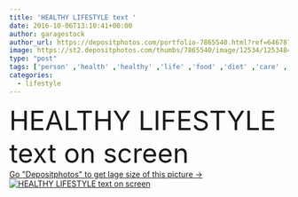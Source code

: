 ```yaml
---
title: 'HEALTHY LIFESTYLE text '
date: 2016-10-06T13:10:41+00:00
author: garagestock
author_url: https://depositphotos.com/portfolio-7865540.html?ref=64678756
image: https://st2.depositphotos.com/thumbs/7865540/image/12534/125348496/api_thumb_450.jpg?forcejpeg=true
type: "post"
tags: ['person' ,'health' ,'healthy' ,'life' ,'food' ,'diet' ,'care' ,'drink' ,'eating' ,'nutrition' ,'symbol' ,'concept' ,'vitamin' ,'doctor' ,'lifestyle' ,'stress' ,'weight' ,'fat' ,'fitness' ,'Exercising' ,'smoking' ,'sketch' ,'motivation' ,'control' ,'wellness' ,'low' ,'physician' ,'lecture' ,'consultant' ,'nutritional' ,'lecturer' ,'reducing' ]
categories: 
  - lifestyle
---
```

<div aling="center">
            <font size="60"> HEALTHY LIFESTYLE text  on screen</font>   
</div>
<div>
    <a href='https://st2.depositphotos.com/thumbs/7865540/image/12534/125348496/api_thumb_450.jpg?forcejpeg=true?ref=64678756' target=_blank > Go "Depositphotos" to get lage size of this picture ->
        <img href='https://st2.depositphotos.com/thumbs/7865540/image/12534/125348496/api_thumb_450.jpg?forcejpeg=true?ref=64678756' src='https://st2.depositphotos.com/7865540/12534/i/950/depositphotos_125348496-stock-photo-healthy-lifestyle-text.jpg?forcejpeg=true' alt='HEALTHY LIFESTYLE text  on screen' >
    </a>
</div>
